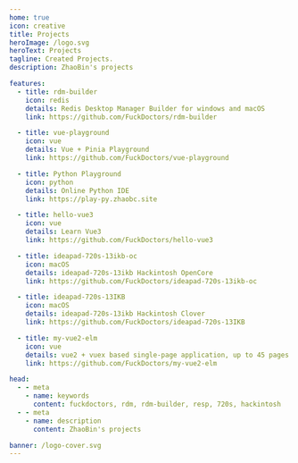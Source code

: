```yaml
---
home: true
icon: creative
title: Projects
heroImage: /logo.svg
heroText: Projects
tagline: Created Projects.
description: ZhaoBin's projects

features:
  - title: rdm-builder
    icon: redis
    details: Redis Desktop Manager Builder for windows and macOS
    link: https://github.com/FuckDoctors/rdm-builder

  - title: vue-playground
    icon: vue
    details: Vue + Pinia Playground
    link: https://github.com/FuckDoctors/vue-playground

  - title: Python Playground
    icon: python
    details: Online Python IDE
    link: https://play-py.zhaobc.site

  - title: hello-vue3
    icon: vue
    details: Learn Vue3
    link: https://github.com/FuckDoctors/hello-vue3

  - title: ideapad-720s-13ikb-oc
    icon: macOS
    details: ideapad-720s-13ikb Hackintosh OpenCore
    link: https://github.com/FuckDoctors/ideapad-720s-13ikb-oc

  - title: ideapad-720s-13IKB
    icon: macOS
    details: ideapad-720s-13ikb Hackintosh Clover
    link: https://github.com/FuckDoctors/ideapad-720s-13IKB

  - title: my-vue2-elm
    icon: vue
    details: vue2 + vuex based single-page application, up to 45 pages (re-typing for study purpose)
    link: https://github.com/FuckDoctors/my-vue2-elm

head:
  - - meta
    - name: keywords
      content: fuckdoctors, rdm, rdm-builder, resp, 720s, hackintosh
  - - meta
    - name: description
      content: ZhaoBin's projects

banner: /logo-cover.svg
---
```

